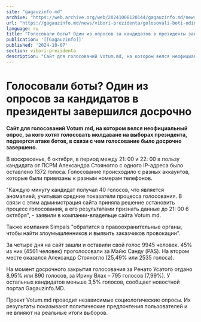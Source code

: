 ```yaml
---
site: "gagauzinfo.md"
archive: "https://web.archive.org/web/20241008120144/gagauzinfo.md/news/vibori-prezidenta/golosovali-boti-odin-iz-oprosov-za-kandidatov-v-prezidenti-zavershilsya-dosrochno"
url: "https://gagauzinfo.md/news/vibori-prezidenta/golosovali-boti-odin-iz-oprosov-za-kandidatov-v-prezidenti-zavershilsya-dosrochno"
language: ru
title: "Голосовали боты? Один из опросов за кандидатов в президенты завершился досрочно"
publication: '[[Gagauzinfo]]'
published: '2024-10-07'
section: vibori-prezidenta
description: "Сайт для голосований Votum.md, на котором велся неофициальный опрос, за кого хотят голосовать молдаване на выборах президента, подвергся атаке ботов, в связи с чем голосование было досрочно завершено."
---
```


# Голосовали боты? Один из опросов за кандидатов в президенты завершился досрочно

**Сайт для голосований Votum.md, на котором велся неофициальный опрос, за кого хотят голосовать молдаване на выборах президента, подвергся атаке ботов, в связи с чем голосование было досрочно завершено.**

В воскресенье, 6 октября, в период между 21: 00 и 22: 00 в пользу кандидата от ПСРМ Александра Стояногло с одного IP-адреса было оставлено 1372 голоса. Голосование происходило с разных аккаунтов, которые были привязаны к разным номерам телефонов.

"Каждую минуту кандидат получал 40 голосов, что является аномалией, учитывая средние показатели процесса голосования. В связи с этим администрация сайта приняла решение остановить процесс голосования, а его результатами признать данные до 21: 00 6 октября", - заявили в компании-владельце сайта Votum.md.

Также компания Simpals "обратится в правоохранительные органы, чтобы найти злоумышленников и выявить заказчиков провокации".

За четыре дня на сайт зашли и оставили свой голос 9945 человек. 45% из них (4561 человек) проголосовали за Майю Санду (PAS). На втором месте оказался Александр Стояногло (25,49% или 2535 голоса).

На момент досрочного закрытия голосования за Ренато Усатого отдано 8,95% или 890 голосов, за Ирину Влах – 795 голосов (7,99%). У остальных кандидатов меньше 3,5% голосов, сообщает новостной портал Gagauzinfo.MD.

Проект Votum.md проводит независимые социологические опросы. Их результаты показывают политические предпочтения пользователей и не влияют на реальные итоги выборов.